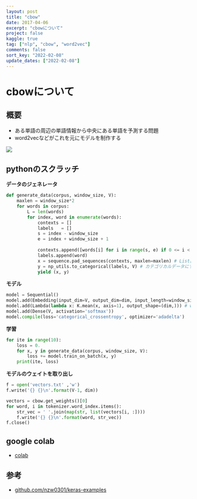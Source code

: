 ```yaml
---
layout: post
title: "cbow"
date: 2017-04-06
excerpt: "cbowについて"
project: false
kaggle: true
tag: ["nlp", "cbow", "word2vec"]
comments: false
sort_key: "2022-02-08"
update_dates: ["2022-02-08"]
---
```


# cbowについて

## 概要
 - ある単語の周辺の単語情報から中央にある単語を予測する問題
 - word2vecなどがこれを元にモデルを制作する

<div>
  <img src="https://miro.medium.com/max/1400/1*cuOmGT7NevP9oJFJfVpRKA.png">
</div>

## pythonのスクラッチ

**データのジェネレータ**  
```python
def generate_data(corpus, window_size, V):
    maxlen = window_size*2
    for words in corpus:
        L = len(words)
        for index, word in enumerate(words):
            contexts = []
            labels   = []            
            s = index - window_size
            e = index + window_size + 1
            
            contexts.append([words[i] for i in range(s, e) if 0 <= i < L and i != index])
            labels.append(word)
            x = sequence.pad_sequences(contexts, maxlen=maxlen) # List[List[int]]
            y = np_utils.to_categorical(labels, V) # カテゴリカルデータにする
            yield (x, y)
```

**モデル**  
```python
model = Sequential()
model.add(Embedding(input_dim=V, output_dim=dim, input_length=window_size*2))
model.add(Lambda(lambda x: K.mean(x, axis=1), output_shape=(dim,))) # windowサイズを1に減らすために平均を取る
model.add(Dense(V, activation='softmax'))
model.compile(loss='categorical_crossentropy', optimizer='adadelta')
```

**学習**  
```python
for ite in range(10):
    loss = 0.
    for x, y in generate_data(corpus, window_size, V):
        loss += model.train_on_batch(x, y)
    print(ite, loss)
```

**モデルのウェイトを取り出し**  
```python
f = open('vectors.txt' ,'w')
f.write('{} {}\n'.format(V-1, dim))

vectors = cbow.get_weights()[0]
for word, i in tokenizer.word_index.items():
    str_vec = ' '.join(map(str, list(vectors[i, :])))
    f.write('{} {}\n'.format(word, str_vec))
f.close()
```

## google colab
 - [colab](https://colab.research.google.com/drive/1bEGI-orBEkhG12LrqGz6y2O7VfcBcu94?usp=sharing)

## 参考
 - [github.com/nzw0301/keras-examples](https://github.com/nzw0301/keras-examples)
